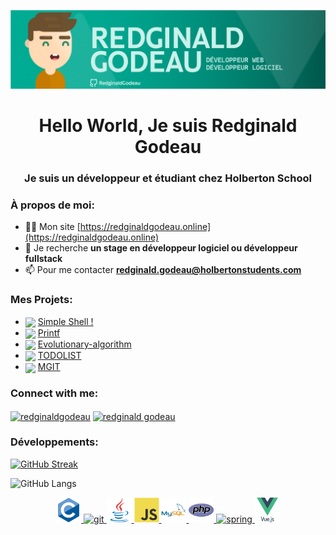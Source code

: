 ![plot](./Banner.png)
<h1  align="center"> Hello World, Je suis Redginald Godeau</h1>
<h3  align="center">Je suis un développeur et étudiant chez Holberton School</h3>

### À propos de moi:
- 👨‍💻 Mon site [https://redginaldgodeau.online](https://redginaldgodeau.online)
- 💬 Je recherche **un stage en développeur logiciel ou développeur fullstack**
- 📫 Pour me contacter **redginald.godeau@holbertonstudents.com**

### Mes Projets:
- <img src="https://img.shields.io/badge/c-%2300599C.svg?style=for-the-badge&logo=c&logoColor=white" align="center" > [Simple Shell !](https://github.com/RedginaldGodeau/holbertonschool-simple_shell)
- <img src="https://img.shields.io/badge/c-%2300599C.svg?style=for-the-badge&logo=c&logoColor=white" align="center" > [Printf](https://github.com/HugoCLI/holbertonschool-printf)
- <img src="https://img.shields.io/badge/c-%2300599C.svg?style=for-the-badge&logo=c&logoColor=white" align="center" > [Evolutionary-algorithm](https://github.com/RedginaldGodeau/Evolutionary-algorithm)
- <img src="https://img.shields.io/badge/java-%23ED8B00.svg?style=for-the-badge&logo=c&logoColor=white" align="center" > [TODOLIST](https://github.com/RedginaldGodeau/TodoListJava)
- <img src="https://img.shields.io/badge/shell_script-%23121011.svg?style=for-the-badge&logo=c&logoColor=white" align="center" > [MGIT](https://github.com/RedginaldGodeau/ShellScripts)

<h3 align="left">Connect with me:</h3>
<p align="left">
<a href="https://codepen.io/redginaldgodeau" target="blank"><img align="center" src="https://raw.githubusercontent.com/rahuldkjain/github-profile-readme-generator/master/src/images/icons/Social/codepen.svg" alt="redginaldgodeau" height="30" width="40" /></a>
<a href="https://linkedin.com/in/redginald godeau" target="blank"><img align="center" src="https://raw.githubusercontent.com/rahuldkjain/github-profile-readme-generator/master/src/images/icons/Social/linked-in-alt.svg" alt="redginald godeau" height="30" width="40" /></a>
</p>

### Développements:

[![GitHub Streak](https://github-readme-streak-stats.herokuapp.com?user=RedginaldGodeau&theme=blueberry&date_format=M%20j%5B%2C%20Y%5D)](https://git.io/streak-stats)

![GitHub Langs](https://github-readme-stats.vercel.app/api/top-langs/?username=RedginaldGodeau&layout=compact&theme=blueberry)

<p align="center"> <a href="https://www.cprogramming.com/" target="_blank" rel="noreferrer"> <img src="https://raw.githubusercontent.com/devicons/devicon/master/icons/c/c-original.svg" alt="c" width="40" height="40"/> </a> <a href="https://git-scm.com/" target="_blank" rel="noreferrer"> <img src="https://www.vectorlogo.zone/logos/git-scm/git-scm-icon.svg" alt="git" width="40" height="40"/> </a> <a href="https://www.java.com" target="_blank" rel="noreferrer"> <img src="https://raw.githubusercontent.com/devicons/devicon/master/icons/java/java-original.svg" alt="java" width="40" height="40"/> </a> <a href="https://developer.mozilla.org/en-US/docs/Web/JavaScript" target="_blank" rel="noreferrer"> <img src="https://raw.githubusercontent.com/devicons/devicon/master/icons/javascript/javascript-original.svg" alt="javascript" width="40" height="40"/> </a> <a href="https://www.mysql.com/" target="_blank" rel="noreferrer"> <img src="https://raw.githubusercontent.com/devicons/devicon/master/icons/mysql/mysql-original-wordmark.svg" alt="mysql" width="40" height="40"/> </a> <a href="https://www.php.net" target="_blank" rel="noreferrer"> <img src="https://raw.githubusercontent.com/devicons/devicon/master/icons/php/php-original.svg" alt="php" width="40" height="40"/> </a> <a href="https://spring.io/" target="_blank" rel="noreferrer"> <img src="https://www.vectorlogo.zone/logos/springio/springio-icon.svg" alt="spring" width="40" height="40"/> </a> <a href="https://vuejs.org/" target="_blank" rel="noreferrer"> <img src="https://raw.githubusercontent.com/devicons/devicon/master/icons/vuejs/vuejs-original-wordmark.svg" alt="vuejs" width="40" height="40"/> </a> </p>
